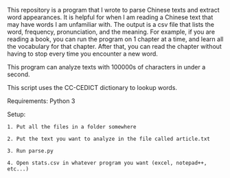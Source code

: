This repository is a program that I wrote to parse Chinese texts and extract
word appearances. It is helpful for when I am reading a Chinese text that may
have words I am unfamiliar with. 
The output is a csv file that lists the word, frequency,
pronunciation, and the meaning. For example,
if you are reading a book, you can run the program on 1 chapter at a time, and learn all the 
vocabulary for that chapter. After that, you can read the chapter without having
to stop every time you encounter a new word.

This program can analyze texts with 100000s of characters in under a second.

This script uses the CC-CEDICT dictionary to lookup words.

Requirements:
	Python 3
	
Setup:

	1. Put all the files in a folder somewhere
	
	2. Put the text you want to analyze in the file called article.txt
	
	3. Run parse.py
	
	4. Open stats.csv in whatever program you want (excel, notepad++, etc...)
	
	